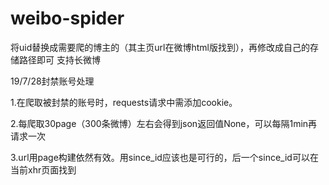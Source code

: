 # weibo-spider
将uid替换成需要爬的博主的（其主页url在微博html版找到），再修改成自己的存储路径即可
支持长微博


19/7/28封禁账号处理

  1.在爬取被封禁的账号时，requests请求中需添加cookie。
  
  2.每爬取30page（300条微博）左右会得到json返回值None，可以每隔1min再请求一次
  
  3.url用page构建依然有效。用since_id应该也是可行的，后一个since_id可以在当前xhr页面找到

